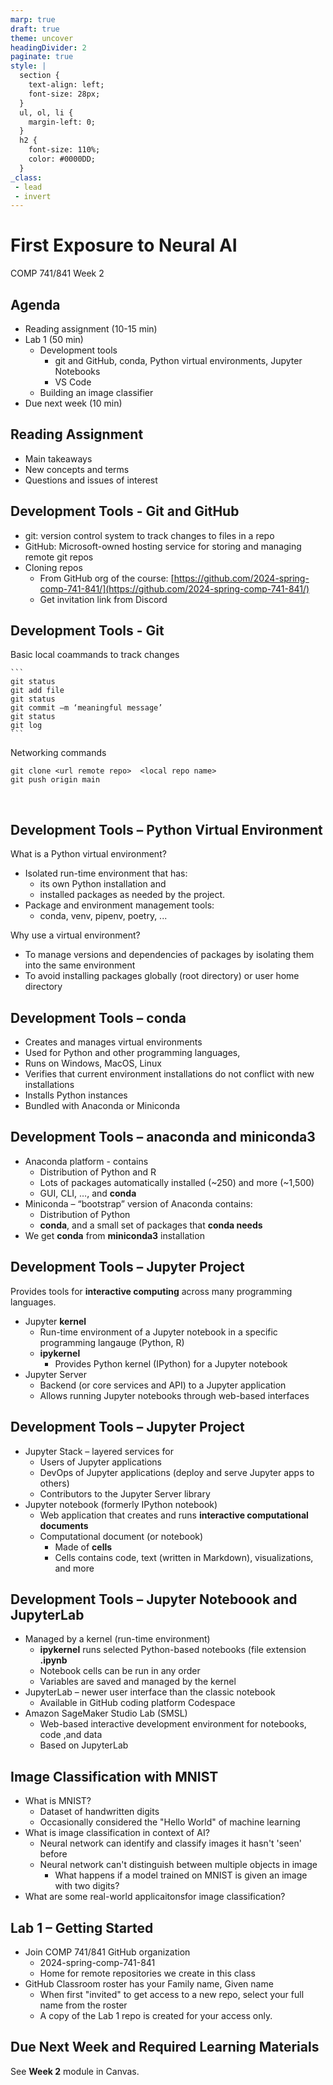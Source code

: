 ```yaml
---
marp: true
draft: true
theme: uncover
headingDivider: 2
paginate: true
style: |
  section {
    text-align: left;
    font-size: 28px;
  }
  ul, ol, li {
    margin-left: 0;
  }
  h2 {
    font-size: 110%;
    color: #0000DD;
  }
_class:
 - lead
 - invert
---
```


# First Exposure to Neural AI
COMP 741/841 Week 2​

## Agenda​
- Reading assignment (10-15 min)​
- Lab 1 (50 min)​
    - Development tools​
        - git and GitHub, conda, Python virtual environments, Jupyter Notebooks​
        - VS Code
    - Building  an image classifier
- Due next week (10 min)​

## Reading Assignment
- Main takeaways
- New concepts and terms
- Questions and issues of interest 

## Development Tools - Git​ and GitHub
- git: version control system​ to track changes to files in a repo
- GitHub: Microsoft-owned hosting service for storing and managing remote git repos​
- Cloning repos​
    - From GitHub org of the course: [https://github.com/2024-spring-comp-741-841/](https://github.com/2024-spring-comp-741-841/) ​
    - Get invitation link from Discord

## Development Tools - Git​
Basic local coammands to track changes

    ```
    git status​
    git add file​
    git status​
    git commit –m ‘meaningful message’​
    git status​
    git log
    ```
Networking commands

```
git clone <url remote repo>  <local repo name>
git push origin main
```
 ​
## Development Tools – Python Virtual Environment​
What is a Python virtual environment?​
- Isolated run-time environment that has:
    - its own Python installation and 
    - installed packages as needed by the project.
- Package and environment management tools:
    - conda, venv, pipenv, poetry, ...

Why use a virtual environment?​
- To manage versions  and dependencies of packages by isolating them into the same environment​
- To avoid installing packages globally (root directory) or user home directory​

## Development Tools – conda​
- Creates and manages virtual environments​
- Used for Python and other programming languages, 
- Runs on Windows, MacOS, Linux​
- Verifies that current environment installations do not conflict with new installations​
- Installs Python instances​
- Bundled with Anaconda or Miniconda​

## Development Tools – anaconda and miniconda3
- Anaconda platform - contains​
    - Distribution of Python and R​
    - Lots of packages automatically installed (~250) and more (~1,500)​
    - GUI, CLI, …, and **conda**​
- Miniconda – “bootstrap” version of Anaconda contains:​
    - Distribution of Python​
    - **conda**, and a small set of packages that **conda needs​**
- We get **conda** from **miniconda3** installation

## Development Tools – Jupyter Project​
Provides tools for **interactive computing** across many programming languages​.

- Jupyter **kernel**​
    - Run-time environment of a Jupyter notebook in a specific programming langauge 
    (Python, R)
    - **ipykernel**
        - Provides Python kernel (IPython) for a Jupyter notebook
- Jupyter Server​
    - Backend (or core services and API) to a Jupyter application​
    - Allows running Jupyter notebooks through web-based interfaces

## Development Tools – Jupyter Project​
- Jupyter Stack – layered services for​
    - Users of Jupyter applications​
    - DevOps of Jupyter applications (deploy and serve Jupyter apps to others)​
    - Contributors to the Jupyter Server library​
- Jupyter notebook (formerly IPython notebook)​
    - Web application that creates and runs **interactive  computational documents​**
    - Computational document (or notebook)​
        - Made of **cells** ​
        - Cells contains code, text (written in Markdown), visualizations, and more​

## Development Tools – Jupyter Noteboook and JupyterLab
- Managed by a kernel (run-time environment)​
    - **ipykernel** runs selected Python-based notebooks (file extension **.ipynb**​
    - Notebook cells can be run in any order​
    - Variables are saved and managed by the kernel​
- JupyterLab – newer user interface than the classic notebook​
    - Available in GitHub coding platform Codespace​
- Amazon SageMaker Studio Lab (SMSL)​
    - Web-based interactive development environment for notebooks, code ,and data​
    - Based on JupyterLab​
    ​
## Image Classification with MNIST​
- What is MNIST?​
    - Dataset of handwritten digits​
    - Occasionally considered the "Hello World" of machine learning
- What is image classification in context of AI?​
    - Neural network can identify and classify images it hasn't 'seen' before​
    - Neural network can't distinguish between multiple objects in image​
        - What happens if a model trained on MNIST is given an image with two digits?​
- What are some real-world applicaitonsfor image classification?​

## Lab 1 – Getting Started​
- Join COMP 741/841 GitHub organization​
    - 2024-spring-comp-741-841​
    - Home for remote repositories we create in this class
- GitHub Classroom roster has your Family name, Given name
    - When first "invited" to get access to a new repo, select your full name from the roster
    - A copy of the Lab 1 repo is created for your access only.

## Due Next Week and Required Learning Materials
See **Week 2** module in Canvas. 